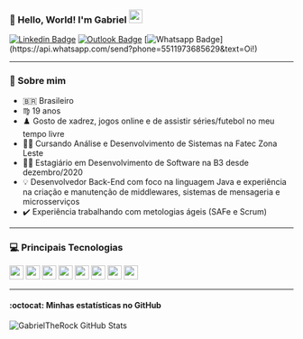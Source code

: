 ### 👋 Hello, World! I'm Gabriel  <img src="https://github.com/TheDudeThatCode/TheDudeThatCode/blob/master/Assets/Earth.gif" width="24px">

[![Linkedin Badge](https://img.shields.io/badge/LinkedIn-0077B5?style=for-the-badge&logo=linkedin&logoColor=white&link=https://www.linkedin.com/in/gabriel-rocha-89352317b/)](https://www.linkedin.com/in/gabriel-rocha-89352317b/)
[![Outlook Badge](https://img.shields.io/badge/Microsoft_Outlook-0078D4?style=for-the-badge&logo=microsoft-outlook&logoColor=white&link=mailto:gabrieldarocha2013@hotmail.com)](mailto:gabrieldarocha2013@hotmail.com)
[![Whatsapp Badge](https://img.shields.io/badge/WhatsApp-25D366?style=for-the-badge&logo=whatsapp&logoColor=white&link=https://api.whatsapp.com/send?phone=5511976303361&text=Hello!)](https://api.whatsapp.com/send?phone=5511973685629&text=Oi!)

---- 

### 🤙 Sobre mim
- 🇧🇷 Brasileiro
- ♍ 19 anos
- ♟️ Gosto de xadrez, jogos online e de assistir séries/futebol no meu tempo livre
- 🧑‍🎓 Cursando Análise e Desenvolvimento de Sistemas na Fatec Zona Leste
- 🧑‍💻 Estagiário em Desenvolvimento de Software na B3 desde dezembro/2020
- 💡 Desenvolvedor Back-End com foco na linguagem Java e experiência na criação e manutenção de middlewares, sistemas de mensageria e microsserviços
- ✔️ Experiência trabalhando com metologias ágeis (SAFe e Scrum)

----

### 💻 Principais Tecnologias

<code><img height="25" src="https://img.shields.io/badge/Java-ED8B00?style=for-the-badge&logo=java&logoColor=white"></code>
<code><img height="25" src="https://img.shields.io/badge/Spring-6DB33F?style=for-the-badge&logo=spring&logoColor=white"></code>
<code><img height="25" src="https://img.shields.io/badge/MySQL-00000F?style=for-the-badge&logo=mysql&logoColor=white"></code>
<code><img height="25" src="https://img.shields.io/badge/-Oracle-red?style=for-the-badge&logo=oracle&logoColor=white"></code>
<code><img height="25" src="https://img.shields.io/badge/MongoDB-4EA94B?style=for-the-badge&logo=mongodb&logoColor=white"></code>
<code><img height="25" src="https://img.shields.io/badge/Git-F05032?style=for-the-badge&logo=git&logoColor=white"></code>
<code><img height="25" src="https://img.shields.io/badge/Postman-FF6C37?style=for-the-badge&logo=Postman&logoColor=white"></code>
<code><img height="25" src="https://img.shields.io/badge/Linux-FCC624?style=for-the-badge&logo=linux&logoColor=black"></code>

----

#### :octocat: Minhas estatísticas no GitHub 
   
![GabrielTheRock GitHub Stats](https://github-readme-stats.vercel.app/api?username=gabrieltherock&show_icons=true&theme=dark)
